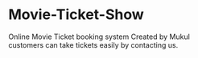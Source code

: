 # Movie-Ticket-Show
Online Movie Ticket booking system
Created by Mukul
<br>
customers can take tickets easily by contacting us.
